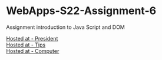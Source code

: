 # WebApps-S22-Assignment-6
Assignment introduction to Java Script and DOM


[Hosted at - President](https://44-563-web-apps-s22.github.io/webapps-s22-assignment-6-shaik-S546901/president.html)  
[Hosted at - Tips](https://44-563-web-apps-s22.github.io/webapps-s22-assignment-6-shaik-S546901//tips.html)  
[Hosted at - Computer](https://44-563-web-apps-s22.github.io/webapps-s22-assignment-6-shaik-S546901//computer.html)